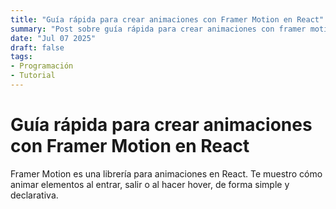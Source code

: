 ```yaml
---
title: "Guía rápida para crear animaciones con Framer Motion en React"
summary: "Post sobre guía rápida para crear animaciones con framer motion en react"
date: "Jul 07 2025"
draft: false
tags:
- Programación
- Tutorial
---
```


# Guía rápida para crear animaciones con Framer Motion en React

Framer Motion es una librería para animaciones en React. Te muestro cómo animar elementos al entrar, salir o al hacer hover, de forma simple y declarativa.

